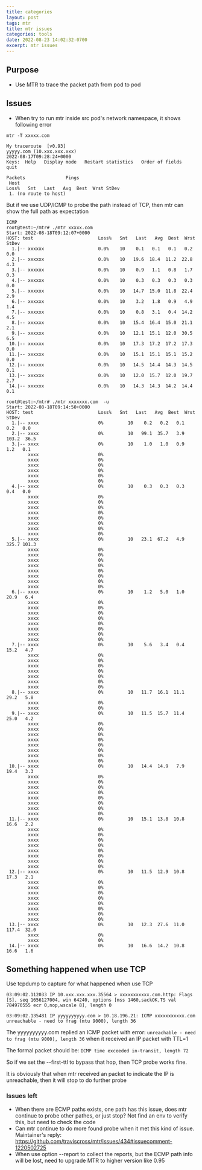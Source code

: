 ```yaml
---
title: categories
layout: post
tags: mtr
title: mtr issues
categories: tools
date: 2022-08-23 14:02:32-0700
excerpt: mtr issues
---
```


## Purpose
- Use MTR to trace the packet path from pod to pod 

## Issues
- When try to run mtr inside src pod's network namespace, it shows following error 

```
mtr -T xxxxx.com

My traceroute  [v0.93]
yyyyy.com (10.xxx.xxx.xxx)                                                                                                                                           2022-08-17T09:28:24+0000
Keys:  Help   Display mode   Restart statistics   Order of fields   quit
                                                                            Packets               Pings
 Host                                                                     Loss%   Snt   Last   Avg  Best  Wrst StDev
 1. (no route to host)

```

But if we use UDP/ICMP to  probe the path instead of TCP, then mtr can show the full path as expectation
```
ICMP
root@test:~/mtr# ./mtr xxxxx.com
Start: 2022-08-18T09:12:07+0000
HOST: test                        Loss%   Snt   Last   Avg  Best  Wrst StDev
  1.|-- xxxxxx                    0.0%    10    0.1   0.1   0.1   0.2   0.0
  2.|-- xxxxxx                    0.0%    10   19.6  18.4  11.2  22.8   4.3
  3.|-- xxxxxx                    0.0%    10    0.9   1.1   0.8   1.7   0.3
  4.|-- xxxxxx                    0.0%    10    0.3   0.3   0.3   0.3   0.0
  5.|-- xxxxxx                    0.0%    10   14.7  15.0  11.8  22.4   2.9
  6.|-- xxxxxx                    0.0%    10    3.2   1.8   0.9   4.9   1.4
  7.|-- xxxxxx                    0.0%    10    0.8   3.1   0.4  14.2   4.5
  8.|-- xxxxxx                    0.0%    10   15.4  16.4  15.0  21.1   2.1
  9.|-- xxxxxx                    0.0%    10   12.1  15.1  12.0  30.5   6.5
 10.|-- xxxxxx                    0.0%    10   17.3  17.2  17.2  17.3   0.0
 11.|-- xxxxxx                    0.0%    10   15.1  15.1  15.1  15.2   0.0
 12.|-- xxxxxx                    0.0%    10   14.5  14.4  14.3  14.5   0.1
 13.|-- xxxxxx                    0.0%    10   12.0  15.7  12.0  19.7   2.7
 14.|-- xxxxxx                    0.0%    10   14.3  14.3  14.2  14.4   0.1

```

```
root@test:~/mtr# ./mtr xxxxxxx.com  -u
Start: 2022-08-18T09:14:50+0000
HOST: test                        Loss%   Snt   Last   Avg  Best  Wrst StDev
  1.|-- xxxx                      0%         10    0.2   0.2   0.1   0.2   0.0
  2.|-- xxxx                      0%         10   99.1  35.7   3.9 103.2  36.5
  3.|-- xxxx                      0%         10    1.0   1.0   0.9   1.2   0.1
        xxxx                      0%         
        xxxx                      0%         
        xxxx                      0%         
        xxxx                      0%         
        xxxx                      0%         
        xxxx                      0%         
  4.|-- xxxx                      0%         10    0.3   0.3   0.3   0.4   0.0
        xxxx                      0%         
        xxxx                      0%         
        xxxx                      0%         
        xxxx                      0%         
        xxxx                      0%         
        xxxx                      0%            
        xxxx                      0%         
        xxxx                      0%         
  5.|-- xxxx                      0%         10   23.1  67.2   4.9 325.7 101.3
        xxxx                      0%         
        xxxx                      0%         
        xxxx                      0%         
        xxxx                      0%         
        xxxx                      0%         
        xxxx                      0%         
        xxxx                      0%         
        xxxx                      0%         
  6.|-- xxxx                      0%         10    1.2   5.0   1.0  20.9   6.4
        xxxx                      0%         
        xxxx                      0%         
        xxxx                      0%         
        xxxx                      0%         
        xxxx                      0%         
        xxxx                      0%         
        xxxx                      0%         
        xxxx                      0%         
  7.|-- xxxx                      0%         10    5.6   3.4   0.4  15.2   4.7
        xxxx                      0%         
        xxxx                      0%         
        xxxx                      0%         
        xxxx                      0%         
        xxxx                      0%         
        xxxx                      0%         
        xxxx                      0%         
  8.|-- xxxx                      0%         10   11.7  16.1  11.1  29.2   5.8
        xxxx                      0%         
        xxxx                      0%         
  9.|-- xxxx                      0%         10   11.5  15.7  11.4  25.0   4.2
        xxxx                      0%         
        xxxx                      0%         
        xxxx                      0%         
        xxxx                      0%         
        xxxx                      0%         
        xxxx                      0%         
        xxxx                      0%         
        xxxx                      0%         
 10.|-- xxxx                      0%         10   14.4  14.9   7.9  19.4   3.3
        xxxx                      0%         
        xxxx                      0%         
        xxxx                      0%         
        xxxx                      0%         
        xxxx                      0%         
        xxxx                      0%         
        xxxx                      0%         
        xxxx                      0%         
 11.|-- xxxx                      0%         10   15.1  13.8  10.8  16.6   2.2
        xxxx                      0%         
        xxxx                      0%         
        xxxx                      0%         
        xxxx                      0%         
        xxxx                      0%         
        xxxx                      0%         
        xxxx                      0%         
        xxxx                      0%         
 12.|-- xxxx                      0%         10   11.5  12.9  10.8  17.3   2.1
        xxxx                      0%         
        xxxx                      0%         
        xxxx                      0%         
        xxxx                      0%         
        xxxx                      0%         
        xxxx                      0%         
        xxxx                      0%         
        xxxx                      0%         
 13.|-- xxxx                      0%         10   12.3  27.6  11.0 117.4  32.0
        xxxx                      0%         
        xxxx                      0%         
 14.|-- xxxx                      0%         10   16.6  14.2  10.8  16.6   1.6

```

## Something happened when use TCP

Use tcpdump to capture for what happened when use TCP

```
03:09:02.112033 IP 10.xxx.xxx.xxx.35564 > xxxxxxxxxxx.com.http: Flags [S], seq 1656127004, win 64240, options [mss 1460,sackOK,TS val 784970555 ecr 0,nop,wscale 8], length 0

03:09:02.135481 IP yyyyyyyyyy.com > 10.18.196.21: ICMP xxxxxxxxxxx.com unreachable - need to frag (mtu 9000), length 36

```

The yyyyyyyyyy.com replied an ICMP packet with error: `unreachable - need to frag (mtu 9000), length 36`  when it received an IP packet with TTL=1

The formal packet should be: `ICMP time exceeded in-transit, length 72`

So if we set the --first-ttl to bypass that hop, then TCP probe works fine.

It is obviously that when mtr received an packet to indicate the IP is unreachable, then it will stop to do further probe 

### Issues left
- When there are ECMP paths exists, one path has this issue, does mtr continue to probe other pathes, or just stop? 
  Not find an env to verify this, but need to check the code
- Can mtr continue to do more found probe when it met this kind of issue.
  Maintainer's reply: https://github.com/traviscross/mtr/issues/434#issuecomment-1220502725  
- When use option --report to collect the reports, but the ECMP path info will be lost, need to upgrade MTR to higher version like 0.95
